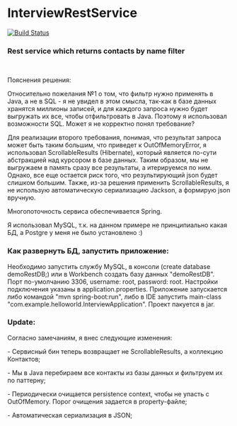 # InterviewRestService
[![Build Status](https://travis-ci.org/DudarevDaniel/InterviewRestService.svg?branch=master)](https://travis-ci.org/DudarevDaniel/InterviewRestService)

<h3>Rest service which returns contacts by name filter</h3>
<br>
<p>Пояснения решения:</p>
<p>Относительно пожелания №1 о том, что фильтр нужно применять в Java, а не в SQL - я не увидел в этом смысла, 
так-как в базе данных хранятся миллионы записей, и для каждого запроса нужно будет выгружать их все, чтобы отфильтровать 
 в Java. Поэтому я использовал возможности SQL. Может я не корректно понял требование?</p>
 
<p>Для реализации второго требования, понимая, что результат запроса может быть таким большим, что приведет к OutOfMemoryError, 
я использовал ScrollableResults (Hibernate), который является по-сути абстракцией над курсором в базе данных. 
Таким образом, мы не выгружаем в память сразу все результаты, а итерируемся по ним. Однако, все еще остается риск того, 
что результирующий json будет слишком большим. Также, из-за решения применить ScrollableResults, я не использую 
автоматическую сериализацию Jackson, а формирую json вручную.</p>

<p>Многопоточность сервиса обеспечивается Spring.</p>
<p>Я использовал MySQL, т.к. на данном примере не принципиально какая БД, а Postgre у меня не было установлено :)</p>

<h3>Как развернуть БД, запустить приложение:</h3>
<p>Необходимо запустить службу MySQL, в консоли (create database demoRestDB;) или в Workbench создать базу 
данных "demoRestDB". Порт по-умолчанию 3306, username: root, password: root. Настройки подключения указаны в 
application.properties. Приложение запускается либо командой "mvn spring-boot:run", либо в IDE запустить 
main-class "com.example.helloworld.InterviewApplication". Проект пакуется в jar.</p>

<h3>Update:</h3>
<p>Согласно замечаниям, я внес следующие изменения:</p>
<p> - Сервисный бин теперь возвращает не ScrollableResults, а коллекцию Контактов;</p>
<p> - Мы в Java перебираем все контакты из базы данных и фильтруем их по паттерну;</p>
<p> - Периодически очищается persistence context, чтобы не упасть с OutOfMemory. Порог очищения задается в property-файле;</p>
<p> - Автоматическая сериализация в JSON;</p>